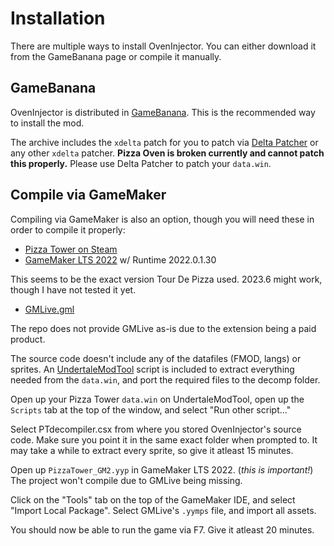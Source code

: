 # Installation

There are multiple ways to install OvenInjector. You can either download it from the GameBanana page or compile it manually.

## GameBanana

OvenInjector is distributed in [GameBanana](https://gamebanana.com/wips/84115). 
This is the recommended way to install the mod.

The archive includes the `xdelta` patch for you to patch via [Delta Patcher](https://github.com/marco-calautti/DeltaPatcher/releases) or any other `xdelta` patcher.
**Pizza Oven is broken currently and cannot patch this properly.** Please use Delta Patcher to patch your `data.win`.

## Compile via GameMaker

Compiling via GameMaker is also an option, though you will need these in order to compile it properly:
    
- [Pizza Tower on Steam](https://store.steampowered.com/app/2231450/Pizza_Tower/)
- [GameMaker LTS 2022](https://gms.yoyogames.com/GameMaker-Installer-2022.0.1.31.exe) w/ Runtime 2022.0.1.30

This seems to be the exact version Tour De Pizza used. 2023.6 might work, though I have not tested it yet.
- [GMLive.gml](https://yellowafterlife.itch.io/gamemaker-live)

The repo does not provide GMLive as-is due to the extension being a paid product.

The source code doesn't include any of the datafiles (FMOD, langs) or sprites. An [UndertaleModTool](https://github.com/krzys-h/UndertaleModTool/releases) script is included to extract everything needed from the `data.win`, and port the required files to the decomp folder.

Open up your Pizza Tower `data.win` on UndertaleModTool, open up the `Scripts` tab at the top of the window, and select "Run other script..."

Select PTdecompiler.csx from where you stored OvenInjector's source code. Make sure you point it in the same exact folder when prompted to. It may take a while to extract every sprite, so give it atleast 15 minutes.

Open up `PizzaTower_GM2.yyp` in GameMaker LTS 2022. (*this is important!*) The project won't compile due to GMLive being missing.

Click on the "Tools" tab on the top of the GameMaker IDE, and select "Import Local Package". Select GMLive's `.yymps` file, and import all assets.

You should now be able to run the game via F7. Give it atleast 20 minutes.